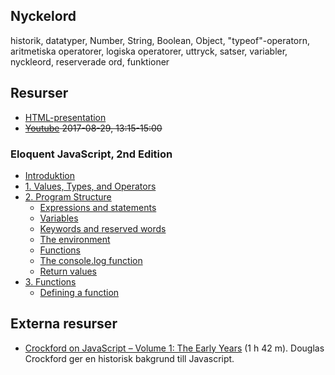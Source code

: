 ## Nyckelord

historik, datatyper, Number, String, Boolean, Object, "typeof"-operatorn, aritmetiska operatorer, logiska operatorer, uttryck, satser, variabler, nyckleord, reserverade ord, funktioner

## Resurser

- [HTML-presentation](https://rawgit.com/1dv021/syllabus/master/presentationer/01/index.html#)
- <del>[Youtube](#) 2017-08-29, 13:15-15:00</del>

### Eloquent JavaScript, 2nd Edition

- [Introduktion](http://eloquentjavascript.net/00_intro.html)
- [1. Values, Types, and Operators](http://eloquentjavascript.net/01_values.html)
- [2. Program Structure](http://eloquentjavascript.net/02_program_structure.html)
  - [Expressions and statements](http://eloquentjavascript.net/02_program_structure.html#h_5fUOQZwwHx)
  - [Variables](http://eloquentjavascript.net/02_program_structure.html#h_rAGNsfewCX)
  - [Keywords and reserved words](http://eloquentjavascript.net/02_program_structure.html#h_ko4pqLOTdI)
  - [The environment](http://eloquentjavascript.net/02_program_structure.html#h_2Tc54fkIgF)
  - [Functions](http://eloquentjavascript.net/02_program_structure.html#h_K5Yd6h3Axg)
  - [The console.log function](http://eloquentjavascript.net/02_program_structure.html#h_6+Vb3XQoaa)
  - [Return values](http://eloquentjavascript.net/02_program_structure.html#h_nULi9znEdr)
- [3. Functions](http://eloquentjavascript.net/03_functions.html)
  - [Defining a function](http://eloquentjavascript.net/03_functions.html#h_tqLFw/oazr)

## Externa resurser

- [Crockford on JavaScript – Volume 1: The Early Years](https://youtu.be/JxAXlJEmNMg) (1 h 42 m). Douglas Crockford ger en historisk bakgrund till Javascript.
